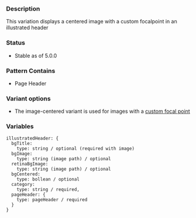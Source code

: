 ### Description
This variation displays a centered image with a custom focalpoint in an illustrated header

### Status
* Stable as of 5.0.0

### Pattern Contains
* Page Header

### Variant options
* The image-centered variant is used for images with a [custom focal point](./?p=organisms-illustrated-header-image-centered)

### Variables
~~~
illustratedHeader: {
  bgTitle:
    type: string / optional (required with image)
  bgImage:
    type: string (image path) / optional
  retinaBgImage:
    type: string (image path) / optional
  bgCentered:
    type: bollean / optional
  category:
    type: string / required,
  pageHeader: {
    type: pageHeader / required
  }
}
~~~
